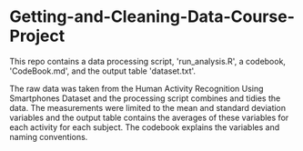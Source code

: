 # Getting-and-Cleaning-Data-Course-Project

This repo contains a data processing script, 'run_analysis.R', a codebook, 'CodeBook.md', and the output table 'dataset.txt'.

The raw data was taken from the Human Activity Recognition Using Smartphones Dataset and the processing script combines and tidies the data. The measurements were limited to the mean and standard deviation variables and the output table contains the averages of these variables for each activity for each subject. The codebook explains the variables and naming conventions.
